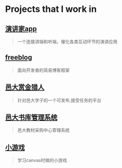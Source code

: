 # Projects that I work in

## [演讲家app](#/project/yjjapp)
> 一个连接讲端和听端，催化各类互动环节的演讲应用

## [freeblog](#/project/freeblog)
> 面向开发者的简易博客框架

## [邑大赏金猎人](#/project/bounty-hunter)
> 针对邑大学子的一个可发布,接受任务的平台

## [邑大书库管理系统](#/project/book-sale-management)
> 邑大教材采购中心管理系统

## [小游戏](#/project/canvas-games)
> 学习canvas时做的小游戏

